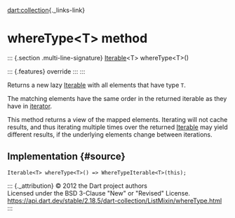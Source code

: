 [dart:collection](../../dart-collection/dart-collection-library){._links-link}

whereType\<T\> method
=====================

::: {.section .multi-line-signature}
[Iterable](../../dart-core/iterable-class)\<T\> whereType\<T\>()

::: {.features}
override
:::
:::

Returns a new lazy [Iterable](../../dart-core/iterable-class) with all
elements that have type `T`.

The matching elements have the same order in the returned iterable as
they have in [iterator](iterator).

This method returns a view of the mapped elements. Iterating will not
cache results, and thus iterating multiple times over the returned
[Iterable](../../dart-core/iterable-class) may yield different results,
if the underlying elements change between iterations.

Implementation {#source}
--------------

``` {.language-dart data-language="dart"}
Iterable<T> whereType<T>() => WhereTypeIterable<T>(this);
```

::: {._attribution}
© 2012 the Dart project authors\
Licensed under the BSD 3-Clause \"New\" or \"Revised\" License.\
<https://api.dart.dev/stable/2.18.5/dart-collection/ListMixin/whereType.html>
:::
